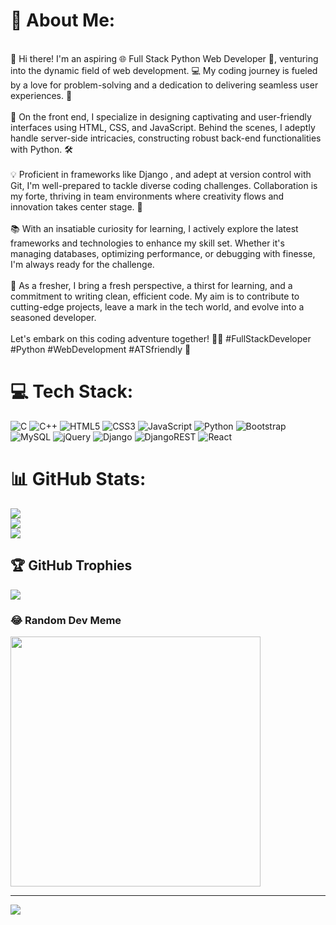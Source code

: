 # 💫 About Me:
<br>👋 Hi there! I'm an aspiring 🌐 Full Stack Python Web Developer 🐍, venturing into the dynamic field of web development. 💻 My coding journey is fueled by a love for problem-solving and a dedication to delivering seamless user experiences. 🚀<br><br>🎨 On the front end, I specialize in designing captivating and user-friendly interfaces using HTML, CSS, and JavaScript. Behind the scenes, I adeptly handle server-side intricacies, constructing robust back-end functionalities with Python. 🛠️<br><br>💡 Proficient in frameworks like Django , and adept at version control with Git, I'm well-prepared to tackle diverse coding challenges. Collaboration is my forte, thriving in team environments where creativity flows and innovation takes center stage. 👥<br><br>📚 With an insatiable curiosity for learning, I actively explore the latest frameworks and technologies to enhance my skill set. Whether it's managing databases, optimizing performance, or debugging with finesse, I'm always ready for the challenge.<br><br>🌟 As a fresher, I bring a fresh perspective, a thirst for learning, and a commitment to writing clean, efficient code. My aim is to contribute to cutting-edge projects, leave a mark in the tech world, and evolve into a seasoned developer.<br><br>Let's embark on this coding adventure together! 🚧✨ #FullStackDeveloper #Python #WebDevelopment #ATSfriendly 🚀


# 💻 Tech Stack:
![C](https://img.shields.io/badge/c-%2300599C.svg?style=for-the-badge&logo=c&logoColor=white) ![C++](https://img.shields.io/badge/c++-%2300599C.svg?style=for-the-badge&logo=c%2B%2B&logoColor=white) ![HTML5](https://img.shields.io/badge/html5-%23E34F26.svg?style=for-the-badge&logo=html5&logoColor=white) ![CSS3](https://img.shields.io/badge/css3-%231572B6.svg?style=for-the-badge&logo=css3&logoColor=white) ![JavaScript](https://img.shields.io/badge/javascript-%23323330.svg?style=for-the-badge&logo=javascript&logoColor=%23F7DF1E) ![Python](https://img.shields.io/badge/python-3670A0?style=for-the-badge&logo=python&logoColor=ffdd54) ![Bootstrap](https://img.shields.io/badge/bootstrap-%238511FA.svg?style=for-the-badge&logo=bootstrap&logoColor=white) ![MySQL](https://img.shields.io/badge/mysql-%2300000f.svg?style=for-the-badge&logo=mysql&logoColor=white) ![jQuery](https://img.shields.io/badge/jquery-%230769AD.svg?style=for-the-badge&logo=jquery&logoColor=white) ![Django](https://img.shields.io/badge/django-%23092E20.svg?style=for-the-badge&logo=django&logoColor=white) ![DjangoREST](https://img.shields.io/badge/DJANGO-REST-ff1709?style=for-the-badge&logo=django&logoColor=white&color=ff1709&labelColor=gray) ![React](https://img.shields.io/badge/react-%2320232a.svg?style=for-the-badge&logo=react&logoColor=%2361DAFB)
# 📊 GitHub Stats:
![](https://github-readme-stats.vercel.app/api?username=bhavyanagarfullstackweb&theme=tokyonight&hide_border=true&include_all_commits=true&count_private=true)<br/>
![](https://github-readme-streak-stats.herokuapp.com/?user=bhavyanagarfullstackweb&theme=tokyonight&hide_border=true)<br/>
![](https://github-readme-stats.vercel.app/api/top-langs/?username=bhavyanagarfullstackweb&theme=tokyonight&hide_border=true&include_all_commits=true&count_private=true&layout=compact)

## 🏆 GitHub Trophies
![](https://github-profile-trophy.vercel.app/?username=bhavyanagarfullstackweb&theme=tokyonight&no-frame=false&no-bg=true&margin-w=4)

### 😂 Random Dev Meme
<img src='https://randommeme-five.vercel.app/' style="height: 400px;"/>

---
[![](https://visitcount.itsvg.in/api?id=bhavyanagarfullstackweb&icon=0&color=0)](https://visitcount.itsvg.in)

<!-- Proudly created with GPRM ( https://gprm.itsvg.in ) -->
